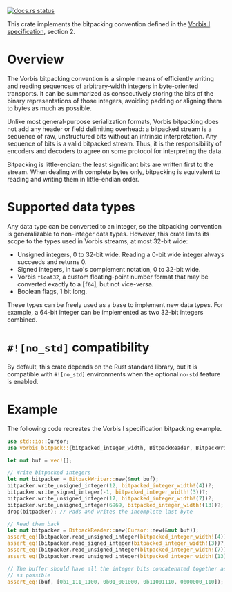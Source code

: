 [![docs.rs status](https://img.shields.io/docsrs/vorbis_bitpack?label=docs.rs)](https://docs.rs/vorbis_bitpack)

This crate implements the bitpacking convention defined in the [Vorbis I specification](https://xiph.org/vorbis/doc/Vorbis_I_spec.pdf), section 2.

# Overview

The Vorbis bitpacking convention is a simple means of efficiently writing and reading sequences of arbitrary-width integers in byte-oriented transports. It can be summarized as consecutively storing the bits of the binary representations of those integers, avoiding padding or aligning them to bytes as much as possible.

Unlike most general-purpose serialization formats, Vorbis bitpacking does not add any header or field delimiting overhead: a bitpacked stream is a sequence of raw, unstructured bits without an intrinsic interpretation. Any sequence of bits is a valid bitpacked stream. Thus, it is the responsibility of encoders and decoders to agree on some protocol for interpreting the data.

Bitpacking is little-endian: the least significant bits are written first to the stream. When dealing with complete bytes only, bitpacking is equivalent to reading and writing them in little-endian order.

# Supported data types

Any data type can be converted to an integer, so the bitpacking convention is generalizable to non-integer data types. However, this crate limits its scope to the types used in Vorbis streams, at most 32-bit wide:

- Unsigned integers, 0 to 32-bit wide. Reading a 0-bit wide integer always succeeds and returns 0.
- Signed integers, in two's complement notation, 0 to 32-bit wide.
- Vorbis `float32`, a custom floating-point number format that may be converted exactly to a [`f64`], but not vice-versa.
- Boolean flags, 1 bit long.

These types can be freely used as a base to implement new data types. For example, a 64-bit integer can be implemented as two 32-bit integers combined.

# `#![no_std]` compatibility

By default, this crate depends on the Rust standard library, but it is compatible with `#![no_std]` environments when the optional `no-std` feature is enabled.

# Example

The following code recreates the Vorbis I specification bitpacking example.

```rust
use std::io::Cursor;
use vorbis_bitpack::{bitpacked_integer_width, BitpackReader, BitpackWriter};

let mut buf = vec![];

// Write bitpacked integers
let mut bitpacker = BitpackWriter::new(&mut buf);
bitpacker.write_unsigned_integer(12, bitpacked_integer_width!(4))?;
bitpacker.write_signed_integer(-1, bitpacked_integer_width!(3))?;
bitpacker.write_unsigned_integer(17, bitpacked_integer_width!(7))?;
bitpacker.write_unsigned_integer(6969, bitpacked_integer_width!(13))?;
drop(bitpacker); // Pads and writes the incomplete last byte

// Read them back
let mut bitpacker = BitpackReader::new(Cursor::new(&mut buf));
assert_eq!(bitpacker.read_unsigned_integer(bitpacked_integer_width!(4))?, 12);
assert_eq!(bitpacker.read_signed_integer(bitpacked_integer_width!(3))?, -1);
assert_eq!(bitpacker.read_unsigned_integer(bitpacked_integer_width!(7))?, 17);
assert_eq!(bitpacker.read_unsigned_integer(bitpacked_integer_width!(13))?, 6969);

// The buffer should have all the integer bits concatenated together as tightly
// as possible
assert_eq!(buf, [0b1_111_1100, 0b01_001000, 0b11001110, 0b00000_110]);
```
